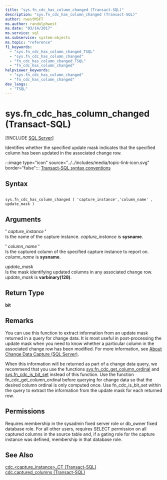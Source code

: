 ```yaml
---
title: "sys.fn_cdc_has_column_changed (Transact-SQL)"
description: "sys.fn_cdc_has_column_changed (Transact-SQL)"
author: rwestMSFT
ms.author: randolphwest
ms.date: "03/14/2017"
ms.service: sql
ms.subservice: system-objects
ms.topic: "reference"
f1_keywords:
  - "sys.fn_cdc_has_column_changed_TSQL"
  - "sys.fn_cdc_has_column_changed"
  - "fn_cdc_has_column_changed_TSQL"
  - "fn_cdc_has_column_changed"
helpviewer_keywords:
  - "sys.fn_cdc_has_column_changed"
  - "fn_cdc_has_column_changed"
dev_langs:
  - "TSQL"
---
```

# sys.fn_cdc_has_column_changed (Transact-SQL)
[!INCLUDE [SQL Server](../../includes/applies-to-version/sqlserver.md)]

  Identifies whether the specified update mask indicates that the specified column has been updated in the associated change row.  
  
 :::image type="icon" source="../../includes/media/topic-link-icon.svg" border="false"::: [Transact-SQL syntax conventions](../../t-sql/language-elements/transact-sql-syntax-conventions-transact-sql.md)  
  
## Syntax  
  
```  
  
sys.fn_cdc_has_column_changed ( 'capture_instance','column_name' , update_mask )  
```  
  
## Arguments  
 **'** *capture_instance* **'**  
 Is the name of the capture instance. *capture_instance* is **sysname**.  
  
 **'** *column_name* **'**  
 Is the captured column of the specified capture instance to report on. *column_name* is **sysname**.  
  
 *update_mask*  
 Is the mask identifying updated columns in any associated change row. *update_mask* is **varbinary(128)**.  
  
## Return Type  
 **bit**  
  
## Remarks  
 You can use this function to extract information from an update mask returned in a query for change data. It is most useful in post-processing the update mask when you need to know whether a particular column in the associated change row has been modified. For more information, see [About Change Data Capture &#40;SQL Server&#41;](../../relational-databases/track-changes/about-change-data-capture-sql-server.md).  
  
 When this information will be returned as part of a change data query, we recommend that you use the functions [sys.fn_cdc_get_column_ordinal](../../relational-databases/system-functions/sys-fn-cdc-get-column-ordinal-transact-sql.md) and [sys.fn_cdc_is_bit_set](../../relational-databases/system-functions/sys-fn-cdc-is-bit-set-transact-sql.md) instead of this function. Use the function fn_cdc_get_column_ordinal before querying for change data so that the desired column ordinal is only computed once. Use fn_cdc_is_bit_set within the query to extract the information from the update mask for each returned row.  
  
## Permissions  
 Requires membership in the sysadmin fixed server role or db_owner fixed database role. For all other users, requires SELECT permission on all captured columns in the source table and, if a gating role for the capture instance was defined, membership in that database role.  
  
## See Also  
 [cdc.&#60;capture_instance&#62;_CT &#40;Transact-SQL&#41;](../../relational-databases/system-tables/cdc-capture-instance-ct-transact-sql.md)   
 [cdc.captured_columns &#40;Transact-SQL&#41;](../../relational-databases/system-tables/cdc-captured-columns-transact-sql.md)  
  
  
